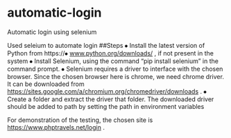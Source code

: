 # automatic-login
Automatic login using selenium

Used seleium to automate login
##Steps
⦁	Install the latest version of Python from https://⦁	www.python.org/downloads/ , if not present in the system
⦁	Install Selenium, using the command “pip install selenium” in the command prompt.
⦁	Selenium requires a driver to interface with the chosen browser. Since the chosen browser here is chrome, we need chrome driver. It can be downloaded from
 https://sites.google.com/a/chromium.org/chromedriver/downloads .
⦁	Create a folder and extract the driver that folder. The downloaded driver should be added to path by setting the path in environment variables


For demonstration of the testing, the chosen site is https://www.phptravels.net/login .

